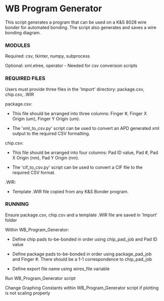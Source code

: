 # WB Program Generator #

This script generates a program that can be used on a K&S 8028 wire bonder for automated bonding.  The script also
generates and saves a wire bonding diagram.

### MODULES ###

Required: csv, tkinter, numpy, subprocess

Optional: xml.etree, operator - Needed for csv conversion scripts

### REQUIRED FILES ###

Users must provide three files in the 'Import' directory: package.csv, chip.csv, .WIR

package.csv:

* This file should be arranged into three columns: Finger #, Finger X Origin (um),
Finger Y Origin (um).

* The 'xml_to_csv.py' script can be used to convert an APD generated xml output to the required
CSV formatting.

chip.csv:

* This file should be arranged into four columns: Pad ID value, Pad #, Pad X Origin (nm), Pad Y Origin (nm).

* The 'cif_to_csv.py' script can be used to convert a CIF file to the required CSV format.

.WIR:

* Template .WIR file copied from any K&S Bonder program.

### RUNNING ###

Ensure package.csv, chip.csv and a template .WIR file are saved in 'Import' folder

Within WB_Program_Generator:

* Define chip pads to-be-bonded in order using chip_pad_job and Pad ID value

* Define package pads to-be-bonded in order using package_pad_job and Finger #.  There should be a 1-1 correspondence to
chip_pad_job

* Define export file name using wires_file variable

Run WB_Program_Generator script

Change Graphing Constants within WB_Program_Generator script if plotting is not scaling properly


